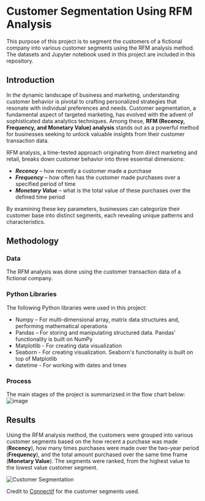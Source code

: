 # Customer Segmentation Using RFM Analysis
This purpose of this project is to segment the customers of a fictional company into various customer segments using the RFM analysis method. The datasets and Jupyter notebook used in this project are included in this repository.
## Introduction
In the dynamic landscape of business and marketing, understanding customer behavior is pivotal to crafting personalized strategies that resonate with individual preferences and needs. Customer segmentation, a fundamental aspect of targeted marketing, has evolved with the advent of sophisticated data analytics techniques. Among these, **RFM (Recency, Frequency, and Monetary Value) analysis** stands out as a powerful method for businesses seeking to unlock valuable insights from their customer transaction data.

RFM analysis, a time-tested approach originating from direct marketing and retail, breaks down customer behavior into three essential dimensions:
* ***Recency*** – how recently a customer made a purchase
* ***Frequency*** – how often has the customer made purchases over a specified period of time
* ***Monetary Value*** – what is the total value of these purchases over the defined time period

By examining these key parameters, businesses can categorize their customer base into distinct segments, each revealing unique patterns and characteristics.
## Methodology
### Data
The RFM analysis was done using the customer transaction data of a fictional company.
### Python Libraries
The following Python libraries were used in this project:
* Numpy – For multi-dimensional array, matrix data structures and, performing mathematical operations
* Pandas – For storing and manipulating structured data. Pandas' functionality is built on NumPy
* Matplotlib - For creating data visualization
* Seaborn - For creating visualization. Seaborn's functionality is built on top of Matplotlib
* datetime - For working with dates and times
### Process
The main stages of the project is summarizsed in the flow chart below:
![image](https://github.com/Mobolaji-Salawu/Customer-Segmentation-Using-RFM-Analysis/assets/80423645/dea9f756-0bd3-4fb9-ad5e-b8ec8f722685)
## Results
Using the RFM analysis method, the customers were grouped into various customer segments based on the how recent a purchase was made (**Recency**), how many times purchases were made over the two-year period (**Frequency**), and the total amount purchased over the same time frame (**Monetary Value**). The segments were ranked, from the highest value to the lowest value customer segment.

![Customer Segmentation](https://github.com/Mobolaji-Salawu/Customer-Segmentation-Using-RFM-Analysis/assets/80423645/c501feea-ce7c-4bf4-b74f-81473da389f6)

Credit to [Connectif](https://connectif.ai/en/blog/what-are-rfm-scores-and-how-to-calculate-them/) for the customer segments used.
